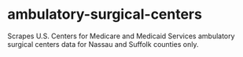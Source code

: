 # ambulatory-surgical-centers
Scrapes U.S. Centers for Medicare and Medicaid Services ambulatory surgical centers data for Nassau and Suffolk counties only.